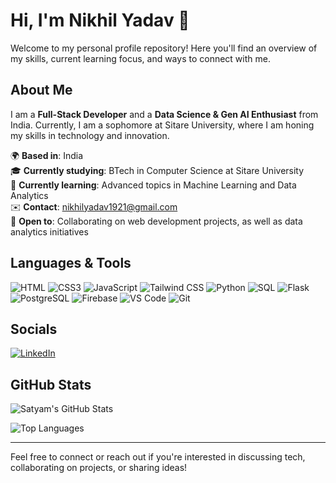 <!---
nikhilyadav09/nikhilyadav09 is a ✨ special ✨ repository because its `README.md` (this file) appears on your GitHub profile.
You can click the Preview link to take a look at your changes.
--->
# Hi, I'm Nikhil Yadav 👋

Welcome to my personal profile repository! Here you'll find an overview of my skills, current learning focus, and ways to connect with me.

## About Me

I am a **Full-Stack Developer** and a **Data Science & Gen AI Enthusiast** from India. Currently, I am a sophomore at Sitare University, where I am honing my skills in technology and innovation.

🌍 **Based in**: India  
🎓 **Currently studying**: BTech in Computer Science at Sitare University  
🧠 **Currently learning**: Advanced topics in Machine Learning and Data Analytics  
✉️ **Contact**: [nikhilyadav1921@gmail.com](mailto:nikhilyadav1921@gmail.com)  
🤝 **Open to**: Collaborating on web development projects, as well as data analytics initiatives  

## Languages & Tools

![HTML](https://img.icons8.com/color/48/000000/html-5.png) ![CSS3](https://img.icons8.com/color/48/000000/css3.png) ![JavaScript](https://img.icons8.com/color/48/000000/javascript.png) ![Tailwind CSS](https://img.icons8.com/color/48/000000/tailwindcss.png) ![Python](https://img.icons8.com/color/48/000000/python.png) ![SQL](https://img.icons8.com/color/48/000000/sql.png) ![Flask](https://img.icons8.com/color/48/000000/flask.png) ![PostgreSQL](https://img.icons8.com/color/48/000000/postgreesql.png) ![Firebase](https://img.icons8.com/color/48/000000/firebase.png) ![VS Code](https://img.icons8.com/color/48/000000/visual-studio-code-2019.png) ![Git](https://img.icons8.com/color/48/000000/git.png)

## Socials

[![LinkedIn](https://img.icons8.com/color/48/000000/linkedin.png)](https://www.linkedin.com/in/nikhilyadav09/) 

## GitHub Stats

![Satyam's GitHub Stats](https://github-readme-stats.vercel.app/api?username=nikhilyadav09&show_icons=true&hide_title=true&count_private=true&hide=prs&hide_border=true&theme=radical)  

![Top Languages](https://github-readme-stats.vercel.app/api/top-langs/?username=nikhilyadav0&layout=compact&hide_title=true&hide_border=true&theme=radical)  


---

Feel free to connect or reach out if you're interested in discussing tech, collaborating on projects, or sharing ideas!
